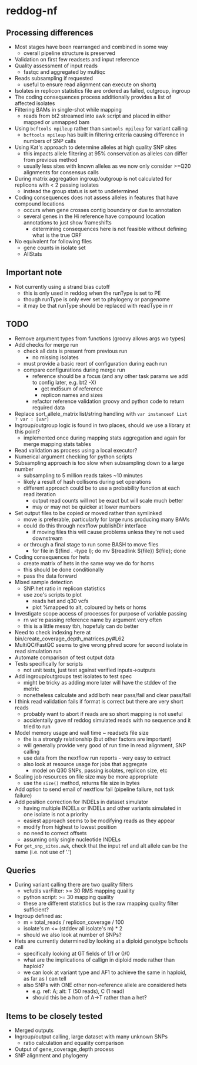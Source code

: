 # reddog-nf


## Processing differences
* Most stages have been rearranged and combined in some way
    - overall pipeline structure is preserved
* Validation on first few readsets and input reference
* Quality assessment of input reads
    - fastqc and aggregated by multiqc
* Reads subsampling if requested
    - useful to ensure read alignment can execute on shortq
* Isolates in replicon statistics file are ordered as failed, outgroup, ingroup
* The coding consequences process additionally provides a list of affected isolates
* Filtering BAMs in single-shot while mapping
    - reads from bt2 streamed into awk script and placed in either mapped or unmapped bam
* Using `bcftools mpileup` rather than `samtools mpileup` for variant calling
    - `bcftools mpileup` has built in filtering criteria causing difference in numbers of SNP calls
* Using Kat's approach to determine alleles at high quality SNP sites
    - this impacts allele filtering at 95% conservation as alleles can differ from previous method
    - usually less sites with known alleles as we now only consider >=Q20 alignments for consensus calls
* During matrix aggregation ingroup/outgroup is not calculated for replicons with < 2 passing isolates
    - instead the group status is set to undetermined
* Coding consequences does not assess alleles in features that have compound locations
    - occurs when gene crosses contig boundary or due to annotation
    - several genes in the Hi reference have compound location annotations to just show frameshifts
        - determining consequences here is not feasible without defining what is the true ORF
* No equivalent for following files
    - gene counts in isolate set
    - AllStats


## Important note
* Not currently using a strand bias cutoff
    - this is only used in reddog when the runType is set to PE
    - though runType is only ever set to phylogeny or pangenome
    - it may be that runType should be replaced with readType in rr


## TODO
* Remove argument types from functions (groovy allows args wo types)
* Add checks for merge run
    - check all data is present from previous run
        - no missing isolates
    - must provide a basic reort of configuration during each run
    - compare configurations during merge run
        - reference should be a focus (and any other task params we add to config later, e.g. bt2 -X)
            - get md5sum of reference
            - replicon names and sizes
        - refactor reference validation groovy and python code to return required data
* Replace sort\_allele\_matrix list/string handling with
    `var instanceof List ? var : [var]`
* Ingroup/outgroup logic is found in two places, should we use a library at this point?
    - implemented once during mapping stats aggregation and again for merge mapping stats tables
* Read validation as process using a local executor?
* Numerical argument checking for python scripts
* Subsampling approach is too slow when subsampling down to a large number
    - subsampling to 5 million reads takes ~10 minutes
    - likely a result of hash collisons during set operations
    - different approach could be to use a probability function at each read iteration
        - output read counts will not be exact but will scale much better
        - may or may not be quicker at lower numbers
* Set output files to be copied or moved rather than symlinked
    - move is preferable, particularly for large runs producing many BAMs
    - could do this through nextflow publishDir interface
        - if moving files this will cause problems unless they're not used downstream
    - or through a final stage to run some BASH to move files
        - for file in $(find . -type l); do mv $(readlink ${file}) ${file}; done
* Coding consequences for hets
    - create matrix of hets in the same way we do for homs
    - this should be done conditionally
    - pass the data forward
* Mixed sample detection
    - SNP:het ratio in replicon statistics
    - use zoe's scripts to plot
        - reads het and q30 vcfs
        - plot %mapped to alt, coloured by hets or homs
* Investigate scope access of processes for purpose of variable passing
    - rn we're passing reference name by argument very often
    - this is a little messy tbh, hopefuly can do better
* Need to check indexing here at bin/create\_coverage\_depth\_matrices.py#L62
* MultiQC/FastQC seems to give wrong phred score for second isolate in read simulation run
* Automate comparison of test output data
* Tests specifically for scripts
    - not unit tests, just test against verified inputs-\>outputs
* Add ingroup/outgroups test isolates to test spec
    - might be tricky as adding more later will have the stddev of the metric
    - nonetheless calculate and add both near pass/fail and clear pass/fail
* I think read validation fails if format is correct but there are very short reads
    - probably want to abort if reads are so short mapping is not useful
    - accidentally gave nf reddog simulated reads with no sequence and it tried to run
* Model memory usage and wall time ~ readsets file size
    - the is a strongly relationship (but other factors are important)
    - will generally provide very good of run time in read alignment, SNP calling
    - use data from the nextflow run reports - very easy to extract
    - also look at resource usage for jobs that aggregate
        - model on Q30 SNPs, passing isolates, replicon size, etc
* Scaling job resources on file size may be more appropriate
    - use the `size()` method, returns file size in bytes
* Add option to send email of nextflow fail (pipeline failure, not task failure)
* Add position correction for INDELs in dataset simulator
    - having multiple INDELs or INDELs and other variants simulated in one isolate is not a priority
    - easiest approach seems to be modifying reads as they appear
    - modify from highest to lowest position
    - no need to correct offsets
    - assuming only single nucleotide INDELs
* For `get_snp_sites.awk`, check that the input ref and alt allele can be the same (i.e. not use of '.')


## Queries
* During variant calling there are two quality filters
    - vcfutils varFilter: >= 30 RMS mapping quaility
    - python script: >= 30 mapping quality
    - these are different statistics but is the raw mapping quality filter sufficient?
* Ingroup defined as:
    - m = total\_reads / replicon\_coverage / 100
    - isolate's m <= (stddev all isolate's m) * 2
    - should we also look at number of SNPs?
* Hets are currently determined by looking at a diploid genotype bcftools call
    - specifically looking at GT fields of 1/1 or 0/0
    - what are the implications of callign in diploid mode rather than haploid?
    - we can look at variant type and AF1 to achieve the same in haploid, as far as I can tell
    - also SNPs with ONE other non-reference allele are considered hets
        - e.g. ref: A; alt: T (50 reads), C (1 read)
        - should this be a hom of A->T rather than a het?


## Items to be closely tested
* Merged outputs
* Ingroup/output calling, large dataset with many unknown SNPs
    - ratio calculation and equality comparison
* Output of gene\_coverage\_depth process
* SNP alignment and phylogeny
